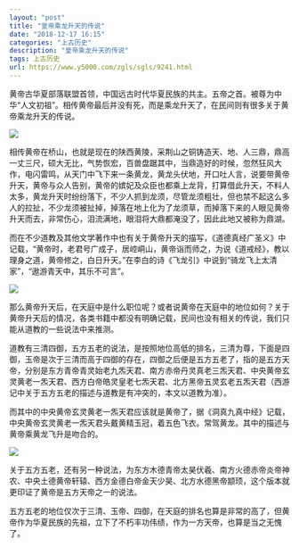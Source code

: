 ```yaml
---
layout: "post"
title: "皇帝乘龙升天的传说"
date: "2018-12-17 16:15"
categories: "上古历史"
description: "皇帝乘龙升天的传说"
tags: 上古历史
url: https://www.y5000.com/zgls/sgls/9241.html
---
```






黄帝古华夏部落联盟首领，中国远古时代华夏民族的共主。五帝之首。被尊为中华“人文初祖”。相传黄帝最后并没有死，而是乘龙升天了，在民间则有很多关于黄帝乘龙升天的传说。

![](https://img.y5000.com/uploads/allimg/170105/0922355Y0-0.jpg)

相传黄帝在桥山，也就是现在的陕西黄陵，采荆山之铜铸造天、地、人三鼎，鼎高一丈三尺，硕大无比，气势恢宏，百兽盘踞其中，当鼎造好的时候，忽然狂风大作，电闪雷鸣，从天门中飞下来一条黄龙，黄龙头伏地，开口吐人言，说要带黄帝升天，黄帝与众人告别，黄帝的嫔妃及众臣也都乘上龙背，打算借此升天，不料人太多，黄龙升天时纷纷落下，不少人抓到龙须，尽管龙须粗壮，但也禁不起这么多人的拉扯，不少龙须被扯掉，掉落在地上化为了龙须草，而掉落下来的人眼见黄帝升天而去，非常伤心，泪流满地，眼泪将大鼎都淹没了，因此此地又被称为鼎湖。

而在不少道教及其他文学著作中也有关于黄帝升天的描写，《道德真经广圣义》中记载，“黄帝时，老君号广成子，居崆峒山，黄帝诣而师之，为说《道戒经》，教以理身之道，黄帝修之，白日升天。”在李白的诗《飞龙引》中说到“骑龙飞上太清家”，“遨游青天中，其乐不可言”。

![](https://img.y5000.com/uploads/allimg/170105/0922351952-1.jpg)

那么黄帝升天后，在天庭中是什么职位呢？或者说黄帝在天庭中的地位如何？关于黄帝升天后的情况，各类书籍中都没有明确记载，民间也没有相关的传说，我们只能从道教的一些说法中来推测。

道教有三清四御，五方五老的说法，是按照地位高低的排名，三清为尊，下面是四御，玉帝是次于三清而高于四御的存在，四御之后便是五方五老了，指的是五方天帝，分别是东方青帝青灵始老九炁天君、南方赤帝丹灵真老三炁天君、中央黄帝玄灵黄老一炁天君、西方白帝皓灵皇老七炁天君、北方黑帝五灵玄老五炁天君（西游记中关于五方五老的描述与道教是有冲突的，本文以道教为准）。

而其中的中央黄帝玄灵黄老一炁天君应该就是黄帝了，据《洞真九真中经》记载，中央黄帝玄灵黄老一炁天君头戴黄精玉冠，着五色飞衣。常驾黄龙。其中的描述与黄帝乘黄龙飞升是吻合的。

![](https://img.y5000.com/uploads/allimg/170105/092235K60-2.jpg)

关于五方五老，还有另一种说法，为东方木德青帝太昊伏羲、南方火德赤帝炎帝神农、中央土德黄帝轩辕、西方金德白帝金天少昊、北方水德黑帝颛顼，这个版本就更印证了黄帝是五方天帝之一的说法。

五方五老的地位仅次于三清、玉帝、四御，在天庭的排名也算是非常的高了，但黄帝作为华夏民族的先祖，立下了不朽丰功伟绩，作为一方天帝，也算是当之无愧了。

